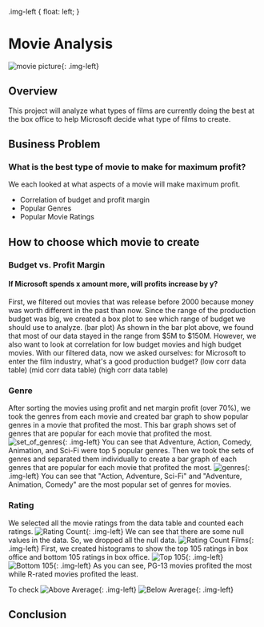 .img-left {
  float: left;
}
# Movie Analysis
![movie picture](images/movie_picture.png){: .img-left}
## Overview
This project will analyze what types of films are currently doing the best at the box office to help Microsoft decide what type of films to create. 
## Business Problem
### What is the best type of movie to make for maximum profit?
We each looked at what aspects of a movie will make maximum profit.
* Correlation of budget and profit margin
* Popular Genres
* Popular Movie Ratings 
## How to choose which movie to create
### Budget vs. Profit Margin
#### If Microsoft spends x amount more, will profits increase by y?
First, we filtered out movies that was release before 2000 because money was worth different in the past than now. 
Since the range of the production budget was big, we created a box plot to see which range of budget we should use to analyze.
(bar plot)
As shown in the bar plot above, we found that most of our data stayed in the range from $5M to $150M. 
However, we also want to look at correlation for low budget movies and high budget movies.
With our filtered data, now we asked ourselves: for Microsoft to enter the film industry, what's a good production budget?
(low corr data table)
(mid corr data table)
(high corr data table)
### Genre
After sorting the movies using profit and net margin profit (over 70%), we took the genres from each movie and created bar graph to show popular genres in a movie that profited the most. 
This bar graph shows set of genres that are popular for each movie that profited the most.
![set_of_genres](images/set_of_genres_top_100_profited_movies.png){: .img-left}
You can see that Adventure, Action, Comedy, Animation, and Sci-Fi were top 5 popular genres.
Then we took the sets of genres and separated them individually to create a bar graph of each genres that are popular for each movie that profited the most.
![genres](images/genres_in_top_100_profited_movies.png){: .img-left}
You can see that "Action, Adventure, Sci-Fi" and "Adventure, Animation, Comedy" are the most popular set of genres for movies.
### Rating
We selected all the movie ratings from the data table and counted each ratings. 
![Rating Count](images/Rating&#32;Count&#32;Films&#32;with&#32;Data.png){: .img-left}
We can see that there are some null values in the data. So, we dropped all the null data.
![Rating Count Films](images/Rating&#32;Count&#32;Films&#32;with&#32;Data.png){: .img-left}
First, we created histograms to show the top 105 ratings in box office and bottom 105 ratings in box office.
![Top 105](images/Top&#32;105.png){: .img-left}
![Bottom 105](images/Bottom&#32;105.png){: .img-left}
As you can see, PG-13 movies profited the most while R-rated movies profited the least.

To check
![Above Average](images/Above&#32;Average.png){: .img-left}
![Below Average](images/Below&#32;Average.png){: .img-left}
## Conclusion